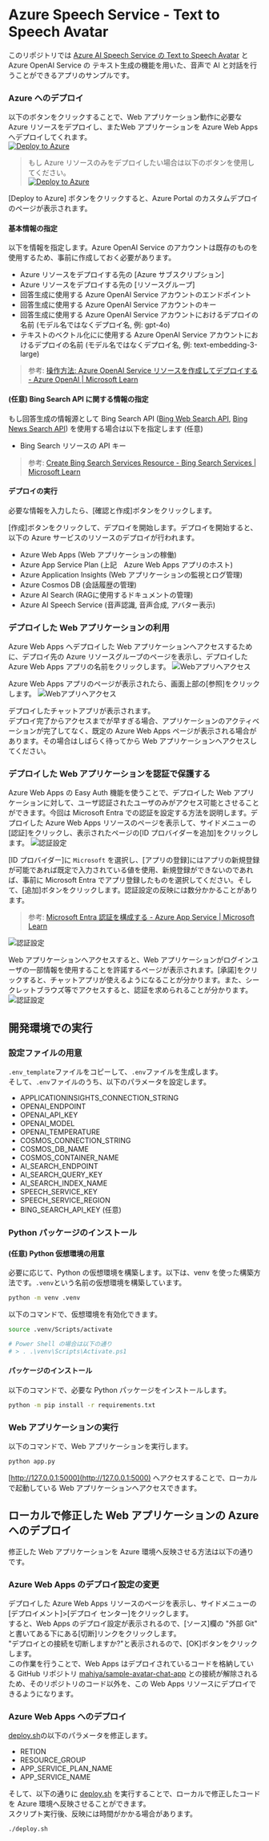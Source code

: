 # Azure Speech Service - Text to Speech Avatar
このリポジトリでは [Azure AI Speech Service の Text to Speech Avatar](https://learn.microsoft.com/ja-jp/azure/ai-services/speech-service/text-to-speech-avatar/what-is-text-to-speech-avatar) と Azure OpenAI Service の テキスト生成の機能を用いた、音声で AI と対話を行うことができるアプリのサンプルです。

### Azure へのデプロイ
以下のボタンをクリックすることで、Web アプリケーション動作に必要な Azure リソースをデプロイし、またWeb アプリケーションを Azure Web Apps へデプロイしてくれます。  
[![Deploy to Azure](https://aka.ms/deploytoazurebutton)](https://portal.azure.com/#create/Microsoft.Template/uri/https%3A%2F%2Fraw.githubusercontent.com%2Fmahiya%2Fsample-avatar-chat-app%2Fmain%2Fdeploy%2Fazuredeploy.json)

> もし Azure リソースのみをデプロイしたい場合は以下のボタンを使用してください。  
> [![Deploy to Azure](https://aka.ms/deploytoazurebutton)](https://portal.azure.com/#create/Microsoft.Template/uri/https%3A%2F%2Fraw.githubusercontent.com%2Fmahiya%2Fsample-avatar-chat-app%2Fmain%2Fdeploy%2Fazuredeploy_noapp.json)

[Deploy to Azure] ボタンをクリックすると、Azure Portal のカスタムデプロイのページが表示されます。

#### 基本情報の指定
以下を情報を指定します。Azure OpenAI Service のアカウントは既存のものを使用するため、事前に作成しておく必要があります。
- Azure リソースをデプロイする先の [Azure サブスクリプション]
- Azure リソースをデプロイする先の [リソースグループ]
- 回答生成に使用する Azure OpenAI Service アカウントのエンドポイント
- 回答生成に使用する Azure OpenAI Service アカウントのキー
- 回答生成に使用する Azure OpenAI Service アカウントにおけるデプロイの名前 (モデル名ではなくデプロイ名, 例: gpt-4o)
- テキストのベクトル化にに使用する Azure OpenAI Service アカウントにおけるデプロイの名前 (モデル名ではなくデプロイ名, 例: text-embedding-3-large)

> 参考: [操作方法: Azure OpenAI Service リソースを作成してデプロイする - Azure OpenAI | Microsoft Learn](https://learn.microsoft.com/ja-jp/azure/ai-services/openai/how-to/create-resource?pivots=webportal)  

#### (任意) Bing Search API に関する情報の指定
もし回答生成の情報源として Bing Search API ([Bing Web Search API](https://learn.microsoft.com/en-us/bing/search-apis/bing-web-search/overview), [Bing News Search API](https://learn.microsoft.com/en-us/bing/search-apis/bing-news-search/overview)) を使用する場合は以下を指定します (任意)
- Bing Search リソースの API キー

> 参考: [Create Bing Search Services Resource - Bing Search Services | Microsoft Learn](https://learn.microsoft.com/ja-jp/bing/search-apis/bing-web-search/create-bing-search-service-resource)

#### デプロイの実行

必要な情報を入力したら、[確認と作成]ボタンをクリックします。

[作成]ボタンをクリックして、デプロイを開始します。デプロイを開始すると、以下の Azure サービスのリソースのデプロイが行われます。
- Azure Web Apps (Web アプリケーションの稼働)
- Azure App Service Plan (上記　Azure Web Apps アプリのホスト)
- Azure Application Insights (Web アプリケーションの監視とログ管理)
- Azure Cosmos DB (会話履歴の管理)
- Azure AI Search (RAGに使用するドキュメントの管理)
- Azure AI Speech Service (音声認識, 音声合成, アバター表示)

### デプロイした Web アプリケーションの利用
Azure Web Apps へデプロイした Web アプリケーションへアクセスするために、デプロイ先の Azure リソースグループのページを表示し、デプロイした Azure Web Apps アプリの名前をクリックします。
![Webアプリへアクセス](.images/use-web-app-1.jpg)

Azure Web Apps アプリのページが表示されたら、画面上部の[参照]をクリックします。
![Webアプリへアクセス](.images/use-web-app-2.jpg)

デプロイしたチャットアプリが表示されます。  
デプロイ完了からアクセスまでが早すぎる場合、アプリケーションのアクティベーションが完了してなく、既定の Azure Web Apps ページが表示される場合があります。その場合はしばらく待ってから Web アプリケーションへアクセスしてください。

### デプロイした Web アプリケーションを認証で保護する
Azure Web Apps の Easy Auth 機能を使うことで、デプロイした Web アプリケーションに対して、ユーザ認証されたユーザのみがアクセス可能とさせることができます。今回は Microsoft Entra での認証を設定する方法を説明します。デプロイした Azure Web Apps リソースのページを表示して、サイドメニューの[認証]をクリックし、表示されたページの[ID プロバイダーを追加]をクリックします。
![認証設定](.images/set-auth-1.jpg)

[ID プロバイダー]に ```Microsoft``` を選択し、[アプリの登録]にはアプリの新規登録が可能であれば既定で入力されている値を使用、新規登録ができないのであれば、事前に Microsoft Entra でアプリ登録したものを選択してください。そして、[追加]ボタンをクリックします。認証設定の反映には数分かかることがあります。

> 参考: [Microsoft Entra 認証を構成する - Azure App Service | Microsoft Learn](https://learn.microsoft.com/ja-jp/azure/app-service/configure-authentication-provider-aad?tabs=workforce-configuration)

![認証設定](.images/set-auth-2.jpg)

Web アプリケーションへアクセスすると、Web アプリケーションがログインユーザの一部情報を使用することを許諾するページが表示されます。[承諾]をクリックすると、チャットアプリが使えるようになることが分かります。また、シークレットブラウズ等でアクセスすると、認証を求められることが分かります。
![認証設定](.images/set-auth-3.jpg)

## 開発環境での実行

### 設定ファイルの用意
```.env_template```ファイルをコピーして、```.env```ファイルを生成します。  
そして、```.env```ファイルのうち、以下のパラメータを設定します。
- APPLICATIONINSIGHTS_CONNECTION_STRING
- OPENAI_ENDPOINT
- OPENAI_API_KEY
- OPENAI_MODEL
- OPENAI_TEMPERATURE
- COSMOS_CONNECTION_STRING
- COSMOS_DB_NAME
- COSMOS_CONTAINER_NAME
- AI_SEARCH_ENDPOINT
- AI_SEARCH_QUERY_KEY
- AI_SEARCH_INDEX_NAME
- SPEECH_SERVICE_KEY
- SPEECH_SERVICE_REGION
- BING_SEARCH_API_KEY (任意)

### Python パッケージのインストール

#### (任意) Python 仮想環境の用意
必要に応じて、Python の仮想環境を構築します。以下は、venv を使った構築方法です。```.venv```という名前の仮想環境を構築しています。
```sh
python -m venv .venv
```

以下のコマンドで、仮想環境を有効化できます。
```sh
source .venv/Scripts/activate

# Power Shell の場合は以下の通り
# > . .\venv\Scripts\Activate.ps1
```

#### パッケージのインストール
以下のコマンドで、必要な Python パッケージをインストールします。
```sh
python -m pip install -r requirements.txt
```

### Web アプリケーションの実行
以下のコマンドで、Web アプリケーションを実行します。
```sh
python app.py
```

[http://127.0.0.1:5000](http://127.0.0.1:5000) へアクセスすることで、ローカルで起動している Web アプリケーションへアクセスできます。

## ローカルで修正した Web アプリケーションの Azure へのデプロイ
修正した Web アプリケーションを Azure 環境へ反映させる方法は以下の通りです。

### Azure Web Apps のデプロイ設定の変更
デプロイした Azure Web Apps リソースのページを表示し、サイドメニューの[デプロイメント]>[デプロイ センター]をクリックします。  
すると、Web Apps のデプロイ設定が表示されるので、[ソース]欄の "外部 Git" と書いてある下にある[切断]リンクをクリックします。  
"デプロイとの接続を切断しますか?"と表示されるので、[OK]ボタンをクリックします。  
この作業を行うことで、Web Apps はデプロイされているコードを格納している GitHub リポジトリ [mahiya/sample-avatar-chat-app](https://github.com/mahiya/sample-avatar-chat-app) との接続が解除されるため、そのリポジトリのコード以外を、この Web Apps リソースにデプロイできるようになります。

### Azure Web Apps へのデプロイ
[deploy.sh](deploy.sh)の以下のパラメータを修正します。
- RETION
- RESOURCE_GROUP
- APP_SERVICE_PLAN_NAME
- APP_SERVICE_NAME

そして、以下の通りに [deploy.sh](deploy.sh) を実行することで、ローカルで修正したコードを Azure 環境へ反映させることができます。  
スクリプト実行後、反映には時間がかかる場合があります。
```
./deploy.sh
```